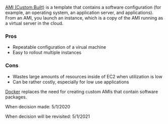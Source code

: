 [AMI (Custom Built)](https://docs.aws.amazon.com/AWSEC2/latest/UserGuide/ec2-instances-and-amis.html) is a template that contains a software configuration (for example, an operating system, an application server, and applications). From an AMI, you launch an instance, which is a copy of the AMI running as a virtual server in the cloud.

### Pros
* Repeatable configuration of a virual machine
* Easy to rollout multiple instances

### Cons
* Wastes large amounts of resources inside of EC2 when utilization is low
* Can be rather costly, especially for low use applications

[Docker]() replaces the need for creating custom AMIs that contain software packages. 

When decision made: 5/1/2020

When decision will be revisited: 5/1/2021

